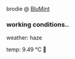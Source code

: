 brodie @ [BluMint](https://www.linkedin.com/company/blumint-io/)

<!--weather_start-->
### working conditions..

weather: haze 

temp: 9.49 °C 🧥

<!--weather_end-->
